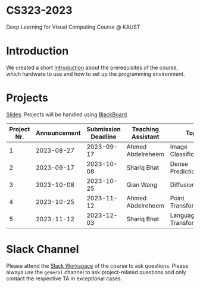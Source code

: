 # CS323-2023
Deep Learning for Visual Computing Course @ KAUST

# Introduction
We created a short [Introduction](introduction.md) about the prerequisites of the course, which hardware to use and how to set up the programming environment.

# Projects
[Slides](https://docs.google.com/presentation/d/190LnSNyeNwOQ9S-cMuw96K5ffOUsIwQGI4VKJz112LE/edit?usp=sharing). Projects will be handled using [BlackBoard](https://blackboard.kaust.edu.sa/).

| Project Nr. | Announcement  | Submission Deadline | Teaching Assistant | Topic                                             | Project Instructions |
| ----------- | ------------- | ------------------- | ------------------ | ------------------------------------------------- | -------------------- |
| 1           | 2023-08-27    | 2023-09-17          | Ahmed Abdelreheem  | Image Classification                              | [Intro](https://github.com/Exception1984/CS323-2023/blob/main/project_1_presentation.pdf), [Download](https://github.com/Exception1984/CS323-2023/blob/main/project_1.zip)                             |
| 2           | 2023-09-17    | 2023-10-08          | Shariq Bhat        | Dense Prediction                                  | [Intro](https://github.com/Exception1984/CS323-2023/blob/main/Intro_Project2_Dense_Prediction.pptx), [Download](https://github.com/Exception1984/CS323-2023/blob/main/Project2_Dense_Prediction.zip)   |
| 3           | 2023-10-08    | 2023-10-25          | Qian Wang          | Diffusion                                         |                      |
| 4           | 2023-10-25    | 2023-11-12          | Ahmed Abdelreheem  | Point Transformer                                 |                      |                     
| 5           | 2023-11-12    | 2023-12-03          | Shariq Bhat        | Language/Vision Transformer                       |                      |

# Slack Channel
Please attend the [Slack Workspace](https://join.slack.com/t/cs323-2023/shared_invite/zt-21j3sjvp2-DnE6RzPffgbtUegcDaV~pQ) of the course to ask questions. Please always use the `general` channel to ask project-related questions and only contact the respective TA in exceptional cases.
